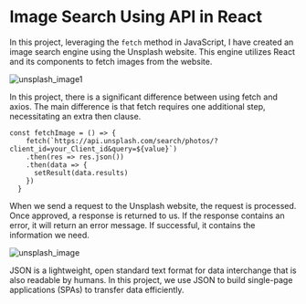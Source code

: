 # Image Search Using API in React

In this project, leveraging the `fetch` method in JavaScript, I have created an image search engine using the Unsplash website. This engine utilizes React and its components to fetch images from the website.

![unsplash_image1](https://github.com/user-attachments/assets/c86a4e7b-00f6-40bc-822f-a688fe6e39bd)

In this project, there is a significant difference between using fetch and axios. The main difference is that fetch requires one additional step, necessitating an extra then clause.

```
const fetchImage = () => {
    fetch(`https://api.unsplash.com/search/photos/?client_id=your_Client_id&query=${value}`)
    .then(res => res.json())
    .then(data => {
      setResult(data.results)
    })
  }
```

When we send a request to the Unsplash website, the request is processed. Once approved, a response is returned to us. If the response contains an error, it will return an error message. If successful, it contains the information we need.

![unsplash_image](https://github.com/user-attachments/assets/316eee09-3a6c-4c06-adae-9c0120115c5e)


JSON is a lightweight, open standard text format for data interchange that is also readable by humans. In this project, we use JSON to build single-page applications (SPAs) to transfer data efficiently.

